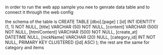 in order to run the web app sample 
you nee to genrate data table and to connect it through the web config

the schema of the table is 
CREATE TABLE [dbo].[page] (
    [id]          INT           IDENTITY (1, 1) NOT NULL,
    [title]       VARCHAR (50)  NOT NULL,
    [content]     VARCHAR (500) NOT NULL,
    [htmlContent] VARCHAR (500) NOT NULL,
    [create_at]   DATETIME      NULL,
    [nickName]    VARCHAR (20)  NULL,
    [category_id] INT           NOT NULL,
    PRIMARY KEY CLUSTERED ([id] ASC)
);
the rest are the same for category and items
